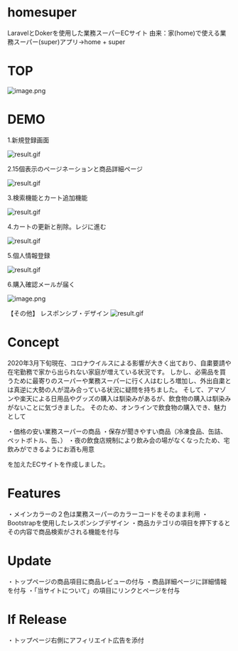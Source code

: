 # homesuper
LaravelとDokerを使用した業務スーパーECサイト
由来：家(home)で使える業務スーパー(super)アプリ→home + super

# TOP
![image.png](https://qiita-image-store.s3.ap-northeast-1.amazonaws.com/0/592467/eece67d1-8035-666f-9f7e-6aec5c72748f.png)



# DEMO
1.新規登録画面

![result.gif](https://qiita-image-store.s3.ap-northeast-1.amazonaws.com/0/592467/5b55328c-751b-343d-4679-873a4263b361.gif)

2.15個表示のページネーションと商品詳細ページ

![result.gif](https://qiita-image-store.s3.ap-northeast-1.amazonaws.com/0/592467/acb1f3a4-0428-4116-be9a-0e8eaee3c67b.gif)

3.検索機能とカート追加機能

![result.gif](https://qiita-image-store.s3.ap-northeast-1.amazonaws.com/0/592467/46c30ef2-c087-1b48-3938-15879aafd2a8.gif)

4.カートの更新と削除。レジに進む

![result.gif](https://qiita-image-store.s3.ap-northeast-1.amazonaws.com/0/592467/eb1c1094-cdf3-6669-f84c-3aecfb431e8a.gif)

5.個人情報登録

![result.gif](https://qiita-image-store.s3.ap-northeast-1.amazonaws.com/0/592467/3e91c308-c588-d725-fafe-ae48ec5a06aa.gif)

6.購入確認メールが届く

![image.png](https://qiita-image-store.s3.ap-northeast-1.amazonaws.com/0/592467/a5b9e110-8e13-2b39-6f96-0cc5b0a282dc.png)

【その他】 レスポンシブ・デザイン
![result.gif](https://qiita-image-store.s3.ap-northeast-1.amazonaws.com/0/592467/6e176305-298f-b3e7-b526-c29b6085560b.gif)


# Concept
2020年3月下旬現在、コロナウイルスによる影響が大きく出ており、自粛要請や在宅勤務で家から出られない家庭が増えている状況です。
しかし、必需品を買うために最寄りのスーパーや業務スーパーに行く人はむしろ増加し、外出自粛とは真逆に大勢の人が混み合っている状況に疑問を持ちました。
そして、アマゾンや楽天による日用品やグッズの購入は馴染みがあるが、飲食物の購入は馴染みがないことに気づきました。
そのため、オンラインで飲食物の購入でき、魅力として

・価格の安い業務スーパーの商品
・保存が聞きやすい商品（冷凍食品、缶詰、ペットボトル、缶、）
・夜の飲食店規制により飲み会の場がなくなったため、宅飲みができるようにお酒も用意

を加えたECサイトを作成しました。

# Features
・メインカラーの２色は業務スーパーのカラーコードをそのまま利用
・Bootstrapを使用したレスポンシブデザイン
・商品カテゴリの項目を押下するとその内容で商品検索がされる機能を付与

# Update
・トップページの商品項目に商品レビューの付与
・商品詳細ページに詳細情報を付与
・「当サイトについて」の項目にリンクとページを付与

# If Release
・トップページ右側にアフィリエイト広告を添付

